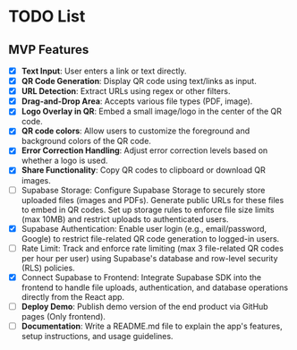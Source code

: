 # TODO List

## MVP Features

- [x] **Text Input**: User enters a link or text directly.
- [x] **QR Code Generation**: Display QR code using text/links as input.
- [x] **URL Detection**: Extract URLs using regex or other filters.
- [x] **Drag-and-Drop Area**: Accepts various file types (PDF, image).
- [x] **Logo Overlay in QR**: Embed a small image/logo in the center of the QR code.
- [x] **QR code colors**: Allow users to customize the foreground and background colors of the QR code.
- [x] **Error Correction Handling**: Adjust error correction levels based on whether a logo is used.
- [x] **Share Functionality**: Copy QR codes to clipboard or download QR images.
- [ ] Supabase Storage: Configure Supabase Storage to securely store uploaded files (images and PDFs). Generate public URLs for these files to embed in QR codes. Set up storage rules to enforce file size limits (max 10MB) and restrict uploads to authenticated users.
- [x] Supabase Authentication: Enable user login (e.g., email/password, Google) to restrict file-related QR code generation to logged-in users.
- [ ] Rate Limit: Track and enforce rate limiting (max 3 file-related QR codes per hour per user) using Supabase's database and row-level security (RLS) policies.
- [x] Connect Supabase to Frontend: Integrate Supabase SDK into the frontend to handle file uploads, authentication, and database operations directly from the React app.
- [ ] **Deploy Demo**: Publish demo version of the end product via GitHub pages (Only frontend).
- [ ] **Documentation**: Write a README.md file to explain the app's features, setup instructions, and usage guidelines.
